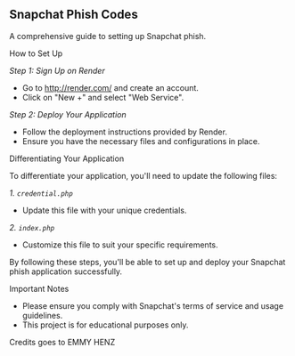 
## Snapchat Phish Codes

A comprehensive guide to setting up Snapchat phish.

How to Set Up


*Step 1: Sign Up on Render*
- Go to http://render.com/ and create an account.
- Click on "New +" and select "Web Service".

*Step 2: Deploy Your Application*
- Follow the deployment instructions provided by Render.
- Ensure you have the necessary files and configurations in place.

Differentiating Your Application


To differentiate your application, you'll need to update the following files:

*1. `credential.php`*
- Update this file with your unique credentials.

*2. `index.php`*
- Customize this file to suit your specific requirements.

By following these steps, you'll be able to set up and deploy your Snapchat phish application successfully.

Important Notes


- Please ensure you comply with Snapchat's terms of service and usage guidelines.
- This project is for educational purposes only.

Credits goes to EMMY HENZ
